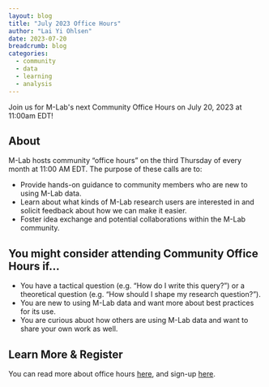 ```yaml
---
layout: blog
title: "July 2023 Office Hours"
author: "Lai Yi Ohlsen"
date: 2023-07-20
breadcrumb: blog
categories:
  - community
  - data
  - learning
  - analysis
---
```


Join us for M-Lab's next Community Office Hours on July 20, 2023 at 11:00am EDT! <!--more-->


## About
M-Lab hosts community “office hours” on the third Thursday of every month at 11:00 AM EDT. The purpose of these calls are to:

* Provide hands-on guidance to community members who are new to using M-Lab data.
* Learn about what kinds of M-Lab research users are interested in and solicit feedback about how we can make it easier.
* Foster idea exchange and potential collaborations within the M-Lab community.

## You might consider attending Community Office Hours if…
* You have a tactical question (e.g. “How do I write this query?”) or a theoretical question (e.g. “How should I shape my research question?”).
* You are new to using M-Lab data and want more about best practices for its use.
* You are curious abuot how others are using M-Lab data and want to share your own work as well.

## Learn More & Register
You can read more about office hours [here](https://www.measurementlab.net/learn/), and sign-up [here](https://docs.google.com/forms/d/e/1FAIpQLSdIBk55Jmc0lT0v0X0o-qX4t0rUrK6DZFAb0lxUU51yWwx0MQ/viewform?usp=sf_link).



